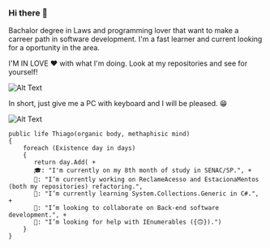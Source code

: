 ### Hi there 👋
Bachalor degree in Laws and programming lover that want to make a carreer path in software development. I'm a fast learner and current looking for a oportunity in the area.

I'M IN LOVE ❤ with what I'm doing. Look at my repositories and see for yourself!

![Alt Text](https://miro.medium.com/max/512/1*kgyyxE1QgbNQpBqgvVun5w.gif)

In short, just give me a PC with keyboard and I will be pleased. 😁

![Alt Text](https://res.cloudinary.com/practicaldev/image/fetch/s--R5KgC1bh--/c_limit%2Cf_auto%2Cfl_progressive%2Cq_66%2Cw_880/https://dev-to-uploads.s3.amazonaws.com/i/oi2rwsde00xo9ou6jwsl.gif)

    public life Thiago(organic body, methaphisic mind)
    {
        foreach (Existence day in days)
        {
           return day.Add( +
           🎓: "I'm currently on my 8th month of study in SENAC/SP.", +
           🔭: "I’m currently working on ReclameAcesso and EstacionaMentos (both my repositories) refactoring.",
           🌱: "I’m currently learning System.Collections.Generic in C#.", + 
           👯: "I’m looking to collaborate on Back-end software development.", +
           🤔: "I’m looking for help with IEnumerables ({🙃}).")
        }
    }
